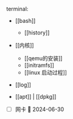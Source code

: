 terminal: 
- [[bash]]
	- [[history]]

- [[内核]]
	- [[qemu的安装]]
	- [[initramfs]]
	- [[linux 启动过程]]

- [[log]]

- [[apt]] | [[dpkg]]



- [ ] 网卡 📅 2024-06-30 